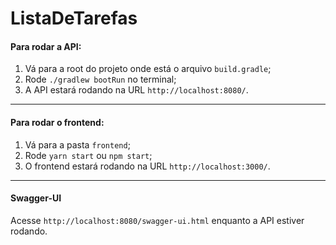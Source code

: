 # ListaDeTarefas
#### Para rodar a API:
1) Vá para a root do projeto onde está o arquivo `build.gradle`;
2) Rode `./gradlew bootRun` no terminal;
3) A API estará rodando na URL `http://localhost:8080/`.

---

#### Para rodar o frontend:
1) Vá para a pasta `frontend`;
2) Rode `yarn start` ou `npm start`;
3) O frontend estará rodando na URL `http://localhost:3000/`.

---

#### Swagger-UI
Acesse `http://localhost:8080/swagger-ui.html` enquanto a API estiver rodando.
